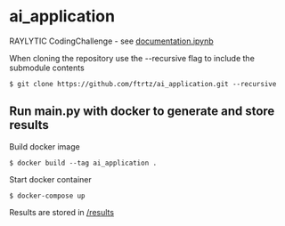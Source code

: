 # ai_application

RAYLYTIC CodingChallenge - see [documentation.ipynb](./documentation.ipynb)

When cloning the repository use the --recursive flag to include the submodule contents

```shell
$ git clone https://github.com/ftrtz/ai_application.git --recursive
```

## Run main.py with docker to generate and store results

Build docker image

```shell
$ docker build --tag ai_application .
```

Start docker container

```shell
$ docker-compose up
```

Results are stored in [/results](./results)